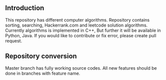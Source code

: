 ## Introduction
This repository has different computer algorithms. Repository contains sorting, searching, Hackerrank.com and leetcode solution algorithms. 
Currently algorithms is implemented in C++, But further it will be available in Python, Java.
If you would like to contribute or fix error, please create pull request. 

## Repository conversion
Master branch has fully working source codes. 
All new features should be done in branches with feature name.

